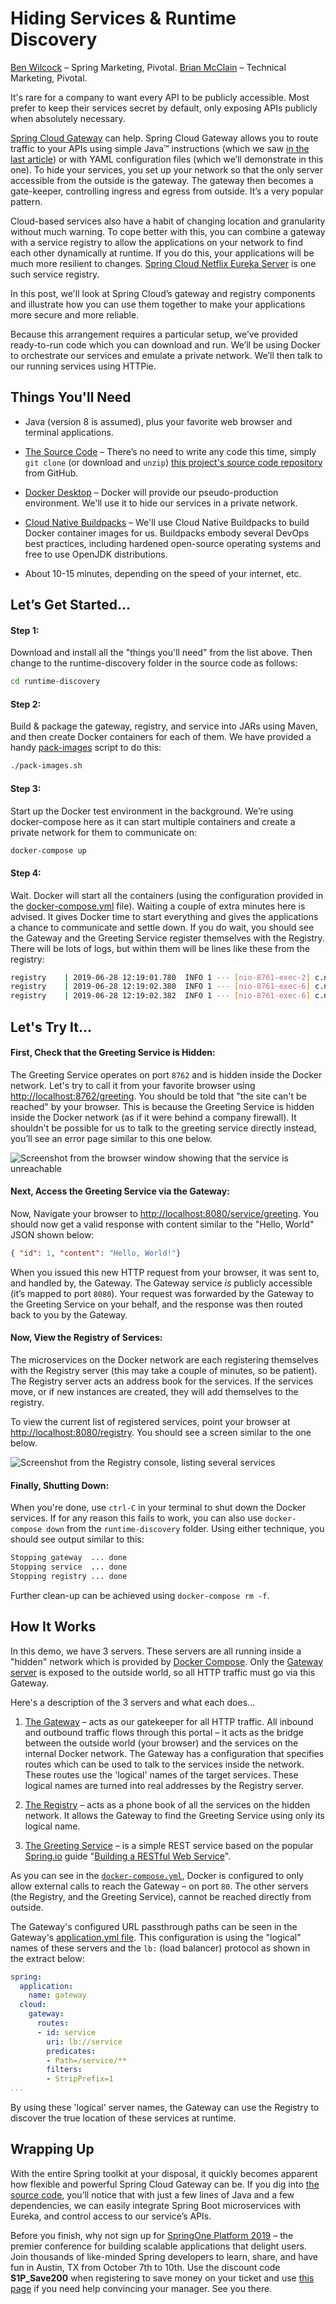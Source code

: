 # Hiding Services & Runtime Discovery 

[Ben Wilcock][30] – Spring Marketing, Pivotal.
[Brian McClain][31] – Technical Marketing, Pivotal.

It's rare for a company to want every API to be publicly accessible. Most prefer to keep their services secret by default, only exposing APIs publicly when absolutely necessary. 

[Spring Cloud Gateway][14] can help. Spring Cloud Gateway allows you to route traffic to your APIs using simple Java™ instructions (which we saw [in the last article][15]) or with YAML configuration files (which we’ll demonstrate in this one). To hide your services, you set up your network so that the only server accessible from the outside is the gateway. The gateway then becomes a gate-keeper, controlling ingress and egress from outside. It’s a very popular pattern.

Cloud-based services also have a habit of changing location and granularity without much warning. To cope better with this, you can combine a gateway with a service registry to allow the applications on your network to find each other dynamically at runtime. If you do this, your applications will be much more resilient to changes. [Spring Cloud Netflix Eureka Server][13] is one such service registry.

In this post, we'll look at Spring Cloud’s gateway and registry components and illustrate how you can use them together to make your applications more secure and more reliable. 

Because this arrangement requires a particular setup, we’ve provided ready-to-run code which you can download and run. We’ll be using Docker to orchestrate our services and emulate a private network. We’ll then talk to our running services using HTTPie.

## Things You'll Need
* Java (version 8 is assumed), plus your favorite web browser and terminal applications.

* [The Source Code][3] – There’s no need to write any code this time, simply `git clone` (or download and `unzip`) [this project's source code repository][3] from GitHub.

* [Docker Desktop][1] – Docker will provide our pseudo-production environment. We'll use it to hide our services in a private network.

* [Cloud Native Buildpacks][2] – We'll use Cloud Native Buildpacks to build Docker container images for us. Buildpacks embody several DevOps best practices, including hardened open-source operating systems and free to use OpenJDK distributions.

* About 10-15 minutes, depending on the speed of your internet, etc.
  
## Let’s Get Started...

#### Step 1:

Download and install all the "things you'll need" from the list above. Then change to the runtime-discovery folder in the source code as follows:

```bash
cd runtime-discovery
```

#### Step 2:

Build & package the gateway, registry, and service into JARs using Maven, and then create Docker containers for each of them. We have provided a handy [pack-images][21] script to do this:

  ```bash
 ./pack-images.sh
  ```

#### Step 3:

Start up the Docker test environment in the background. We’re using docker-compose here as it can start multiple containers and create a private network for them to communicate on:

  ```bash
  docker-compose up
  ```

#### Step 4:

Wait. Docker will start all the containers (using the configuration provided in the [docker-compose.yml][8] file). Waiting a couple of extra minutes here is advised. It gives Docker time to start everything and gives the applications a chance to communicate and settle down. If you do wait, you should see the Gateway and the Greeting Service register themselves with the Registry. There will be lots of logs, but within them will be lines like these from the registry:


```bash
registry    | 2019-06-28 12:19:01.780  INFO 1 --- [nio-8761-exec-2] c.n.e.registry.AbstractInstanceRegistry  : Registered instance REGISTRY/db1d80613789:registry:8761 with status UP (replication=false)
registry    | 2019-06-28 12:19:02.380  INFO 1 --- [nio-8761-exec-6] c.n.e.registry.AbstractInstanceRegistry  : Registered instance GATEWAY/9c0c0c9ba027:gateway:8760 with status UP (replication=true)
registry    | 2019-06-28 12:19:02.382  INFO 1 --- [nio-8761-exec-6] c.n.e.registry.AbstractInstanceRegistry  : Registered instance SERVICE/fe7e38b21cac:service:8762 with status UP (replication=true)
```
## Let's Try It...

#### First, Check that the Greeting Service is Hidden:

The Greeting Service operates on port `8762` and is hidden inside the Docker network. Let's try to call it from your favorite browser using [http://localhost:8762/greeting](http://localhost:8762/greeting). You should be told that "the site can't be reached" by your browser. This is because the Greeting Service is hidden inside the Docker network (as if it were behind a company firewall). It shouldn't be possible for us to talk to the greeting service directly instead, you’ll see an error page similar to this one below.

![Screenshot from the browser window showing that the service is unreachable][unreachable]

#### Next, Access the Greeting Service via the Gateway:

Now, Navigate your browser to [http://localhost:8080/service/greeting][11]. You should now get a valid response with content similar to the "Hello, World" JSON shown below:

```json
{ "id": 1, "content": "Hello, World!"}
```

When you issued this new HTTP request from your browser, it was sent to, and handled by, the Gateway. The Gateway service _is_ publicly accessible (it’s mapped to port `8080`). Your request was forwarded by the Gateway to the Greeting Service on your behalf, and the response was then routed back to you by the Gateway.

#### Now, View the Registry of Services:

The microservices on the Docker network are each registering themselves with the Registry server (this may take a couple of minutes, so be patient). The Registry server acts an address book for the services. If the services move, or if new instances are created, they will add themselves to the registry.

To view the current list of registered services, point your browser at [http://localhost:8080/registry][10]. You should see a screen similar to the one below.

![Screenshot from the Registry console, listing several services][registry]

#### Finally, Shutting Down:

When you're done, use `ctrl-C` in your terminal to shut down the Docker services. If for any reason this fails to work, you can also use `docker-compose down` from the `runtime-discovery` folder. Using either technique, you should see output similar to this:

```bash
Stopping gateway  ... done
Stopping service  ... done
Stopping registry ... done
```

Further clean-up can be achieved using `docker-compose rm -f`.

## How It Works

In this demo, we have 3 servers. These servers are all running inside a "hidden" network which is provided by [Docker Compose][20]. Only the [Gateway server][5] is exposed to the outside world, so all HTTP traffic must go via this Gateway.

Here's a description of the 3 servers and what each does...

1. [The Gateway][5] – acts as our gatekeeper for all HTTP traffic. All inbound and outbound traffic flows through this portal – it acts as the bridge between the outside world (your browser) and the services on the internal Docker network. The Gateway has a configuration that specifies routes which can be used to talk to the services inside the network. These routes use the 'logical' names of the target services. These logical names are turned into real addresses by the Registry server.

2. [The Registry][6] – acts as a phone book of all the services on the hidden network. It allows the Gateway to find the Greeting Service using only its logical name.

3. [The Greeting Service][7] – is a simple REST service based on the popular [Spring.io](spring.io) guide "[Building a RESTful Web Service][4]".

As you can see in the [`docker-compose.yml`][8], Docker is configured to only allow external calls to reach the Gateway – on port `80`. The other servers (the Registry, and the Greeting Service), cannot be reached directly from outside.

The Gateway's configured URL passthrough paths can be seen in the Gateway's [application.yml file][9]. This configuration is using the "logical" names of these servers and the `lb:` (load balancer) protocol as shown in the extract below:

```yaml
spring:
  application:
    name: gateway  
  cloud:
    gateway:
      routes:
      - id: service
        uri: lb://service
        predicates:
        - Path=/service/**
        filters:
        - StripPrefix=1
...
```

By using these 'logical' server names, the Gateway can use the Registry to discover the true location of these services at runtime.
## Wrapping Up

With the entire Spring toolkit at your disposal, it quickly becomes apparent how flexible and powerful Spring Cloud Gateway can be. If you dig into [the source code][3], you’ll notice that with just a few lines of Java and a few dependencies, we can easily integrate Spring Boot microservices with Eureka, and control access to our service’s APIs. 

Before you finish, why not sign up for [SpringOne Platform 2019][18] – the premier conference for building scalable applications that delight users. Join thousands of like-minded Spring developers to learn, share, and have fun in Austin, TX from October 7th to 10th.  Use the discount code **S1P_Save200** when registering to save money on your ticket and use [this page][19] if you need help convincing your manager. See you there.

[1]: https://www.docker.com/products/docker-desktop
[2]: https://buildpacks.io/docs/app-journey/
[3]: https://github.com/benwilcock/spring-cloud-gateway-demo.git
[4]: https://spring.io/guides/gs/rest-service/
[5]: https://github.com/benwilcock/spring-cloud-gateway-demo/tree/master/runtime-discovery/gateway
[6]: https://github.com/benwilcock/spring-cloud-gateway-demo/tree/master/runtime-discovery/registry
[7]: https://github.com/benwilcock/spring-cloud-gateway-demo/tree/master/runtime-discovery/service
[8]: https://github.com/benwilcock/spring-cloud-gateway-demo/blob/master/runtime-discovery/docker-compose.yml
[9]: https://github.com/benwilcock/spring-cloud-gateway-demo/blob/master/runtime-discovery/gateway/src/main/resources/application.yml
[10]: http://localhost:8080/registry
[11]: http://localhost:8080/service/greeting

[13]: https://spring.io/guides/gs/service-registration-and-discovery/
[14]: https://spring.io/guides/gs/gateway/
[15]: https://content.pivotal.io/practitioners/getting-started-with-spring-cloud-gateway-3
[16]: https://httpie.org/
[17]: https://github.com/OlgaMaciaszek/spring-cloud-netflix-demo
[18]: https://springoneplatform.io/
[19]: https://springoneplatform.io/2019/convince-your-manager
[20]: https://docs.docker.com/compose/
[21]: https://github.com/benwilcock/spring-cloud-gateway-demo/blob/master/runtime-discovery/pack-images.yml


[unreachable]: https://static.spring.io/blog/bwilcock/20190701/unreachable.png "Screenshot from the browser window showing that the service is unreachable"
[registry]: https://static.spring.io/blog/bwilcock/20190701/unreachable.png "Screenshot showing the Eureka registry console window in a browser"

[30]: https://twitter.com/benbravo73
[31]: https://twitter.com/BrianMMcClain